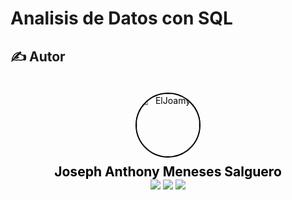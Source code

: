 # Analisis de Datos con SQL
## 

## ✍️ Autor
<div style="background-image: url('imgs/background.jpg'); background-size: cover; padding: 20px; text-align: center; border-radius: 10px;">
    <a href="https://github.com/ElJoamy" style="text-decoration: none; color: black; display: inline-block; text-align: center;">
        <img src="https://avatars.githubusercontent.com/u/68487005?v=4" width="100" alt="ElJoamy" style="border-radius: 50%; border: 2px solid #000;"/>
        <h1 style="margin: 10px 0 0; font-size: 1.5em; color: black; font-weight: bold;">Joseph Anthony Meneses Salguero</h1>
    </a>
    <br />
    <a href="https://linkedin.com/in/joamy5902" title="LinkedIn"><img src="https://img.shields.io/badge/-LinkedIn-blue?style=flat&logo=linkedin"></a>
    <a href="mailto:joamysalguero1@gmail.com" title="Email"><img src="https://img.shields.io/badge/-Email-red?style=flat&logo=gmail"></a>
    <a href="https://medium.com/@joamysalguero1" title="Medium"><img src="https://img.shields.io/badge/-Medium-black?style=flat&logo=medium"></a>
</div>
